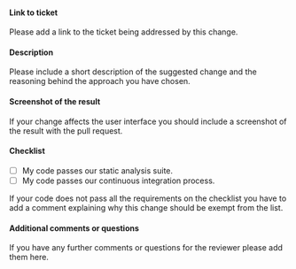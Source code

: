 #### Link to ticket

Please add a link to the ticket being addressed by this change.

#### Description

Please include a short description of the suggested change and the reasoning behind the approach you have chosen.

#### Screenshot of the result

If your change affects the user interface you should include a screenshot of the result with the pull request.

#### Checklist

- [ ] My code passes our static analysis suite.
- [ ] My code passes our continuous integration process.

If your code does not pass all the requirements on the checklist you have to add a comment explaining why this change
should be exempt from the list.

#### Additional comments or questions

If you have any further comments or questions for the reviewer please add them here.

